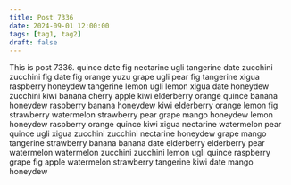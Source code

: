 ```yaml
---
title: Post 7336
date: 2024-09-01 12:00:00
tags: [tag1, tag2]
draft: false
---
```

This is post 7336.
quince
date
fig
nectarine
ugli
tangerine
date
zucchini
zucchini
fig
date
fig
orange
yuzu
grape
ugli
pear
fig
tangerine
xigua
raspberry
honeydew
tangerine
lemon
ugli
lemon
xigua
date
honeydew
zucchini
kiwi
banana
cherry
apple
kiwi
elderberry
orange
quince
banana
honeydew
raspberry
banana
honeydew
kiwi
elderberry
orange
lemon
fig
strawberry
watermelon
strawberry
pear
grape
mango
honeydew
lemon
honeydew
raspberry
orange
quince
kiwi
xigua
nectarine
watermelon
pear
quince
ugli
xigua
zucchini
zucchini
nectarine
honeydew
grape
mango
tangerine
strawberry
banana
banana
date
elderberry
elderberry
pear
watermelon
watermelon
zucchini
zucchini
lemon
ugli
quince
raspberry
grape
fig
apple
watermelon
strawberry
tangerine
kiwi
date
mango
honeydew
